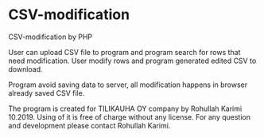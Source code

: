# CSV-modification


CSV-modification by PHP 


User can upload CSV file to program and program search for rows that need modification. 
User modify rows and program generated edited CSV to download.

Program avoid saving data to server, all modification happens in browser already saved CSV file.


The program is created for TILIKAUHA OY company by Rohullah Karimi 10.2019. Using of it is free of charge without any license.
For any question and development please contact Rohullah Karimi. 
